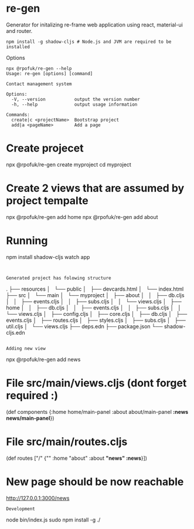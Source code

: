 # re-gen

Generator for initalizing re-frame web application using react, material-ui and router. 

```
npm install -g shadow-cljs # Node.js and JVM are required to be installed
```
Options
```
npx @rpofuk/re-gen --help
Usage: re-gen [options] [command]

Contact management system

Options:
  -V, --version           output the version number
  -h, --help              output usage information

Commands:
  create|c <projectName>  Bootstrap project
  add|a <pageName>        Add a page
```

 
# Create projecet
npx @rpofuk/re-gen create myproject
cd myproject 

# Create 2 views that are assumed by project tempalte
npx @rpofuk/re-gen add home
npx @rpofuk/re-gen add about 

# Running
npm install
shadow-cljs watch app
```


Generated project has folowing structure
```

.
├── resources
│   └── public
│       ├── devcards.html
│       └── index.html
├── src
│   └── main
│       └── myproject
│           ├── about
│           │   ├── db.cljs
│           │   ├── events.cljs
│           │   ├── subs.cljs
│           │   └── views.cljs
│           ├── home
│           │   ├── db.cljs
│           │   ├── events.cljs
│           │   ├── subs.cljs
│           │   └── views.cljs
│           ├── config.cljs
│           ├── core.cljs
│           ├── db.cljs
│           ├── events.cljs
│           ├── routes.cljs
│           ├── styles.cljs
│           ├── subs.cljs
│           ├── util.cljs
│           └── views.cljs
├── deps.edn
├── package.json
└── shadow-cljs.edn


```

Adding new view
```
npx @rpofuk/re-gen add news

# File src/main/views.cljs (dont forget required :)
(def components
  {:home  home/main-panel
   :about about/main-panel
   **:news news/main-panel**})

# File src/main/routes.cljs
(def routes ["/" {""      :home
                  "about" :about
                  **"news" :news**}])


# New page should be now reachable
http://127.0.0.1:3000/news

```
Development

```
node bin/index.js
sudo npm install -g ./
```

